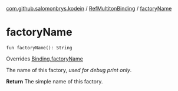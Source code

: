 [com.github.salomonbrys.kodein](../index.md) / [RefMultitonBinding](index.md) / [factoryName](.)

# factoryName

`fun factoryName(): String`

Overrides [Binding.factoryName](../../com.github.salomonbrys.kodein.bindings/-binding/factory-name.md)

The name of this factory, *used for debug print only*.

**Return**
The simple name of this factory.

